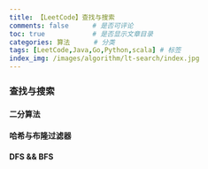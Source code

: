 ```yaml
---
title: 【LeetCode】查找与搜索
comments: false      # 是否可评论
toc: true            # 是否显示文章目录
categories: 算法      # 分类
tags: [LeetCode,Java,Go,Python,scala] # 标签
index_img: /images/algorithm/lt-search/index.jpg
---
```


### <!--more -->查找与搜索

#### **二分算法**



#### 哈希与布隆过滤器



#### DFS && BFS

